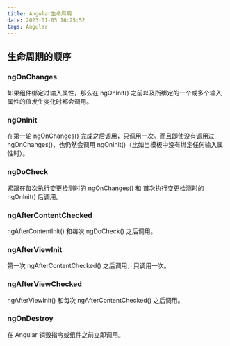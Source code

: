 ```yaml
---
title: Angular生命周期
date: 2023-01-05 16:25:52
tags: Angular
---
```


## 生命周期的顺序

### ngOnChanges

如果组件绑定过输入属性，那么在 ngOnInit() 之前以及所绑定的一个或多个输入属性的值发生变化时都会调用。

### ngOnInit

在第一轮 ngOnChanges() 完成之后调用，只调用一次。而且即使没有调用过 ngOnChanges()，也仍然会调用 ngOnInit()（比如当模板中没有绑定任何输入属性时）。

### ngDoCheck

紧跟在每次执行变更检测时的 ngOnChanges() 和 首次执行变更检测时的 ngOnInit() 后调用。

### ngAfterContentChecked

ngAfterContentInit() 和每次 ngDoCheck() 之后调用。

### ngAfterViewInit

第一次 ngAfterContentChecked() 之后调用，只调用一次。

### ngAfterViewChecked

ngAfterViewInit() 和每次 ngAfterContentChecked() 之后调用。

### ngOnDestroy

在 Angular 销毁指令或组件之前立即调用。
